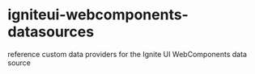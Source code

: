 # igniteui-webcomponents-datasources
reference custom data providers for the Ignite UI WebComponents data source
